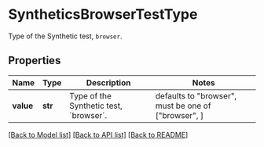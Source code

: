 # SyntheticsBrowserTestType

Type of the Synthetic test, `browser`.

## Properties

| Name      | Type    | Description                                      | Notes                                               |
| --------- | ------- | ------------------------------------------------ | --------------------------------------------------- |
| **value** | **str** | Type of the Synthetic test, &#x60;browser&#x60;. | defaults to "browser", must be one of ["browser", ] |

[[Back to Model list]](README.md#documentation-for-models) [[Back to API list]](README.md#documentation-for-api-endpoints) [[Back to README]](README.md)
